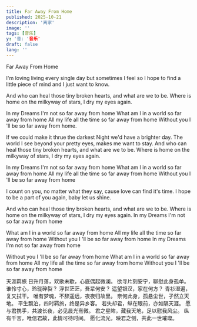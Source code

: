 ```yaml
---
title: Far Away From Home
published: 2025-10-21
description: '离家'
image: ''
tags: [音乐]
y: '音: '音乐'
draft: false
lang: ''
---
```



Far Away From Home

I'm loving living every single day but sometimes I feel so
I hope to find a little piece of mind and I just want to know.

And who can heal those tiny broken hearts, and what are we to be.
Where is home on the milkyway of stars, I dry my eyes again.

In my Dreams I'm not so far away from home
What am I in a world so far away from home
All my life all the time so far away from home
Without you I 'll be so far away from home.

If we could make it thrue the darkest Night we'd have a brighter day.
The world I see beyond your pretty eyes, makes me want to stay.
And who can heal those tiny broken hearts, and what are we to be.
Where is home on the milkyway of stars, I dry my eyes again.

In my Dreams I'm not so far away from home
What am I in a world so far away from home
All my life all the time so far away from home
Without you I 'll be so far away from home

I count on you, no matter what they say, cause love can find it's time.
I hope to be a part of you again, baby let us shine.

And who can heal those tiny broken hearts, and what are we to be.
Where is home on the milkyway of stars, I dry my eyes again.
In my Dreams I'm not so far away from home

What am I in a world so far away from home
All my life all the time so far away from home
Without you I 'll be so far away from home
In my Dreams I'm not so far away from home

Without you I 'll be so far away from home
What am I in a world so far away from home
All my life all the time so far away from home
Without you I 'll be so far away from home


天涯羁旅
日升月落，欢歌未歇，心底偶起微澜。
欲寻片刻安宁，聊慰此身孤单。
谁怜寸心，玲珑碎裂？
浮世茫茫，吾辈何安？
遥望银汉，家在何方？
青衫湿遍，复又拭干。
唯有梦魂，不辞遥远，夜夜归故里。
奈何此身，孤悬尘世，孑然立天地。
平生飘泊，四时羁旅，终是异乡客。
若失却君，纵在眼前，亦如隔天涯。
愿与君携手，共渡长夜，必见晨光熹微。
君之星眸，藏我天地，足以慰我风尘。
纵有千言，唯信君故，此情可待时间。
愿化流光，映君之侧，共此一世璀璨。



